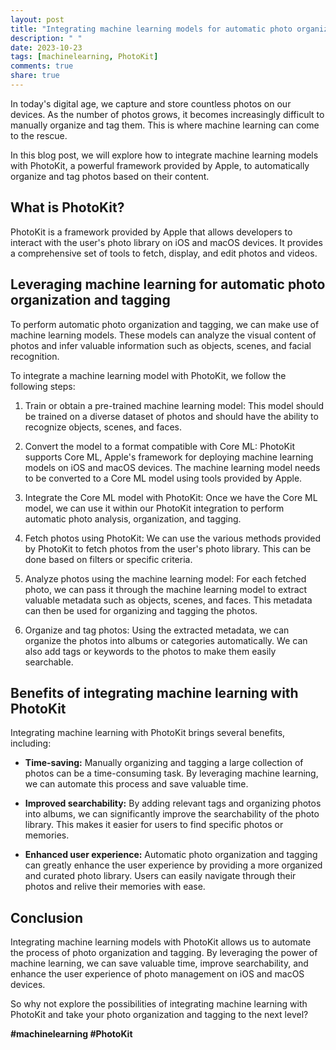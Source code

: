 ```yaml
---
layout: post
title: "Integrating machine learning models for automatic photo organization and tagging with PhotoKit"
description: " "
date: 2023-10-23
tags: [machinelearning, PhotoKit]
comments: true
share: true
---
```


In today's digital age, we capture and store countless photos on our devices. As the number of photos grows, it becomes increasingly difficult to manually organize and tag them. This is where machine learning can come to the rescue.

In this blog post, we will explore how to integrate machine learning models with PhotoKit, a powerful framework provided by Apple, to automatically organize and tag photos based on their content.

## What is PhotoKit?

PhotoKit is a framework provided by Apple that allows developers to interact with the user's photo library on iOS and macOS devices. It provides a comprehensive set of tools to fetch, display, and edit photos and videos.

## Leveraging machine learning for automatic photo organization and tagging

To perform automatic photo organization and tagging, we can make use of machine learning models. These models can analyze the visual content of photos and infer valuable information such as objects, scenes, and facial recognition.

To integrate a machine learning model with PhotoKit, we follow the following steps:

1. Train or obtain a pre-trained machine learning model: This model should be trained on a diverse dataset of photos and should have the ability to recognize objects, scenes, and faces.

2. Convert the model to a format compatible with Core ML: PhotoKit supports Core ML, Apple's framework for deploying machine learning models on iOS and macOS devices. The machine learning model needs to be converted to a Core ML model using tools provided by Apple.

3. Integrate the Core ML model with PhotoKit: Once we have the Core ML model, we can use it within our PhotoKit integration to perform automatic photo analysis, organization, and tagging.

4. Fetch photos using PhotoKit: We can use the various methods provided by PhotoKit to fetch photos from the user's photo library. This can be done based on filters or specific criteria.

5. Analyze photos using the machine learning model: For each fetched photo, we can pass it through the machine learning model to extract valuable metadata such as objects, scenes, and faces. This metadata can then be used for organizing and tagging the photos.

6. Organize and tag photos: Using the extracted metadata, we can organize the photos into albums or categories automatically. We can also add tags or keywords to the photos to make them easily searchable.

## Benefits of integrating machine learning with PhotoKit

Integrating machine learning with PhotoKit brings several benefits, including:

- **Time-saving:** Manually organizing and tagging a large collection of photos can be a time-consuming task. By leveraging machine learning, we can automate this process and save valuable time.

- **Improved searchability:** By adding relevant tags and organizing photos into albums, we can significantly improve the searchability of the photo library. This makes it easier for users to find specific photos or memories.

- **Enhanced user experience:** Automatic photo organization and tagging can greatly enhance the user experience by providing a more organized and curated photo library. Users can easily navigate through their photos and relive their memories with ease.

## Conclusion

Integrating machine learning models with PhotoKit allows us to automate the process of photo organization and tagging. By leveraging the power of machine learning, we can save valuable time, improve searchability, and enhance the user experience of photo management on iOS and macOS devices.

So why not explore the possibilities of integrating machine learning with PhotoKit and take your photo organization and tagging to the next level?

**#machinelearning #PhotoKit**